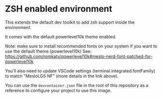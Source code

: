 # ZSH enabled environment

This extends the default dev toolkit to add zsh support inside the environment.

It comes with the default powerlevel10k theme enabled.

Note: make sure to install recommended fonts on your system if you want to use the default theme (powerlevel10k)
See: https://github.com/romkatv/powerlevel10k#meslo-nerd-font-patched-for-powerlevel10k

You'll also need to update VSCode settings (terminal.integrated.fontFamily) to match "MesloLGS NF" (more details in the link above).

You can use the `devcontainer.json` file in the root of this repository as a reference to configure your project to use this image.